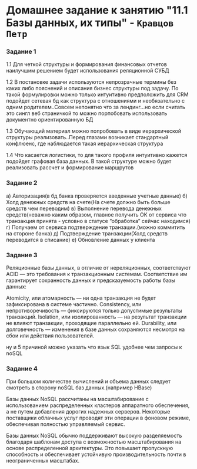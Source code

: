 # Домашнее задание к занятию "11.1 Базы данных, их типы" - `Кравцов Петр`

### Задание 1
1.1 Для четкой структуры и формирования финансовых отчетов наилучшим решением будет использования реляционной СУБД

1.2 В постановке задачи используются непрозрачные термины без каких либо пояснений и описания бизнес структуры под задачу. По такой формулировки можно только интуитивно предположить для CRM подойдет сетевая бд как структура с отношениями и необязательно с одним родителем..Совсем непонятно что за лендинг…но если считать это сингл веб страничкой то можно порпобовать использовать документно ориентированную БД

1.3 Обучающий материал можно попробовать в виде иерархической структуры реализовать..Перед глазами возникает стандартный конфлюенс, где наблюдается такая иерархическая структура


1.4 Что касается логистики, то для такого профиля интуитивно кажется подойдет графовая база данных. В такой структуре можно будет реализовать рассчет и формирование маршрутов


### Задание 2
а) Авторизация(в бд банка проверяется введенные учетные данные)
б) Холд денежных средств на счете(На счете должно быть больше средств чем переводим)
в) Выполнение перевода денежных средств(неважно каким образом, главное получить ОК от сервиса что транзакция принята - условно в статусе “обработка” сейчас находимся)
г) Получаем от сервиса подтверждение транзации.(можно коммитить на стороне банка)
д) Подтверждение транзакции(Холд средств переводится в списание)
е) Обновление данных у клиента



### Задание 3
Реляционные базы данных, в отличие от нереляционных, соответствуют ACID — это требования к транзакционным системам. Соответствие им гарантирует сохранность данных и предсказуемость работы базы данных:

Atomicity, или атомарность — ни одна транзакция не будет зафиксирована в системе частично.
Consistency, или непротиворечивость — фиксируются только допустимые результаты транзакций.
Isolation, или изолированность — на результат транзакции не влияют транзакции, проходящие параллельно ей.
Durability, или долговечность — изменения в базе данных сохраняются несмотря на сбои или действия пользователей.

ну и 5 причиной можно указать что язык SQL удобнее чем запросы к noSQL




### Задание 4
При большом количестве вычислений и объема данных следует смотреть в сторону noSQL баз данных.(например HBase)

Базы данных NoSQL рассчитаны на масштабирование с использованием распределенных кластеров аппаратного обеспечения, а не путем добавления дорогих надежных серверов. Некоторые поставщики облачных услуг проводят эти операции в фоновом режиме, обеспечивая полностью управляемый сервис.

Базы данных NoSQL обычно поддерживают высокую разделяемость благодаря шаблонам доступа с возможностью масштабирования на основе распределенной архитектуры. Это повышает пропускную способность и обеспечивает устойчивую производительность почти в неограниченных масштабах.











